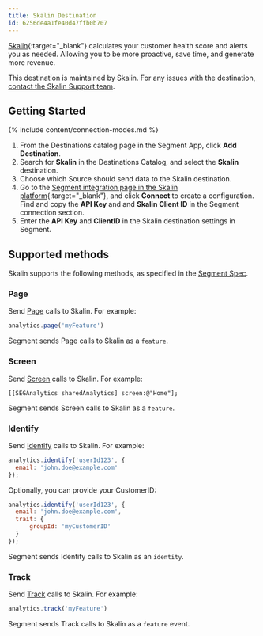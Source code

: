 ```yaml
---
title: Skalin Destination
id: 6256de4a1fe40d47ffb0b707
---
```



[Skalin](https://skalin.io/?utm_source=segmentio&utm_medium=docs&utm_campaign=partners){:target="_blank"} calculates your customer health score and alerts you as needed. Allowing you to be more proactive, save time, and generate more revenue.

This destination is maintained by Skalin. For any issues with the destination, [contact the Skalin Support team](mailto:contact@skalin.io).


## Getting Started

{% include content/connection-modes.md %} 

1. From the Destinations catalog page in the Segment App, click **Add Destination**.
2. Search for **Skalin** in the Destinations Catalog, and select the **Skalin** destination.
3. Choose which Source should send data to the Skalin destination.
4. Go to the [Segment integration page in the Skalin platform](https://app.skalin.io/#/integration/segment){:target="_blank"}, and click **Connect** to create a configuration. Find and copy the **API Key** and and **Skalin Client ID** in the Segment connection section.
5. Enter the **API Key** and **ClientID** in the Skalin destination settings in Segment.

## Supported methods

Skalin supports the following methods, as specified in the [Segment Spec](/docs/connections/spec).

### Page

Send [Page](/docs/connections/spec/page) calls to Skalin. For example:

```js
analytics.page('myFeature')
```

Segment sends Page calls to Skalin as a `feature`. 


### Screen

Send [Screen](/docs/connections/spec/screen) calls to Skalin. For example:

```obj-c
[[SEGAnalytics sharedAnalytics] screen:@"Home"];
```

Segment sends Screen calls to Skalin as a `feature`. 


### Identify

Send [Identify](/docs/connections/spec/identify) calls to Skalin. For example:

```js
analytics.identify('userId123', {
  email: 'john.doe@example.com'
});
```

Optionally, you can provide your CustomerID:
```js
analytics.identify('userId123', {
  email: 'john.doe@example.com',
  trait: {
      groupId: 'myCustomerID'
  }
});
```

Segment sends Identify calls to Skalin as an `identity`.


### Track

Send [Track](/docs/connections/spec/track) calls to Skalin. For example:

```js
analytics.track('myFeature')
```

Segment sends Track calls to Skalin as a `feature` event.
